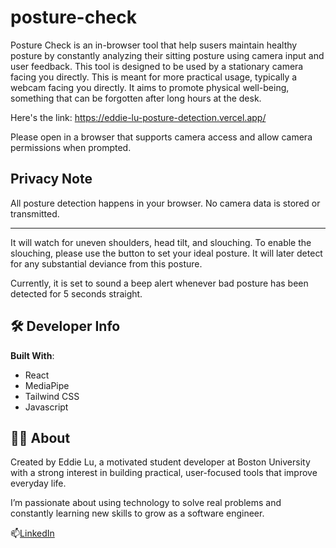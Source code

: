 # posture-check
Posture Check is an in-browser tool that help susers maintain healthy posture by constantly analyzing their sitting posture using camera input and user feedback. This tool is designed to be used by a stationary camera facing you directly. This is meant for more practical usage, typically a webcam facing you directly. It aims to promote physical well-being, something that can be forgotten after long hours at the desk. 

Here's the link: https://eddie-lu-posture-detection.vercel.app/

Please open in a browser that supports camera access and allow camera permissions when prompted.

## Privacy Note

All posture detection happens in your browser. No camera data is stored or transmitted.

---

It will watch for uneven shoulders, head tilt, and slouching. To enable the slouching, please use the button to set your ideal posture. It will later detect for any substantial deviance from this posture.

Currently, it is set to sound a beep alert whenever bad posture has been detected for 5 seconds straight. 

## 🛠️ Developer Info

**Built With**:
- React
- MediaPipe
- Tailwind CSS
- Javascript

## 🙋‍♂️ About

Created by Eddie Lu, a motivated student developer at Boston University with a strong interest in building practical, user-focused tools that improve everyday life.  

I’m passionate about using technology to solve real problems and constantly learning new skills to grow as a software engineer.

📫[LinkedIn](https://www.linkedin.com/in/eddie-lu-341439289/)